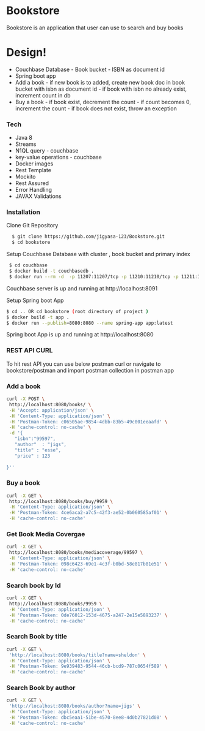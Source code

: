 # Bookstore


Bookstore is an application that user can use to search and buy books

# Design!

  - Couchbase Database - Book bucket - ISBN as document id 
  - Spring boot app
  - Add a book 
        - if new book is to added, create new book doc in book bucket with isbn as document id
        - if book with isbn no already exist, increment count in db
 - Buy a book
        - if book exist, decrement the count 
        - if count becomes 0, increment the count 
        - if book does not exist, throw an exception

### Tech

* Java 8
* Streams
* N1QL query - couchbase
* key-value operations - couchbase
* Docker images
* Rest Template
* Mockito
* Rest Assured
* Error Handling
* JAVAX Validations

### Installation

Clone Git Repository
```sh
  $ git clone https://github.com/jigyasa-123/Bookstore.git
  $ cd bookstore
 ```
   

Setup Couchbase Database with cluster , book bucket and primary index

```sh
 $ cd couchbase
 $ docker build -t couchbasedb .
 $ docker run --rm -d  -p 11207:11207/tcp -p 11210:11210/tcp -p 11211:11211/tcp -p 18091:18091/tcp -p 18092:18092/tcp -p 18093:18093/tcp -p 18094:18094/tcp -p 18095:18095/tcp -p 18096:18096/tcp -p 8091:8091/tcp -p 8092:8092/tcp -p 8093:8093/tcp -p 8094:8094/tcp -p 8095:8095/tcp -p 8096:8096/tcp --name db couchbasedb:latest
```
Couchbase server is up and running at http://localhost:8091

Setup Spring boot App
```sh
$ cd .. OR cd bookstore (root directory of project )
$ docker build -t app .
$ docker run --publish=8080:8080 --name spring-app app:latest
```
Spring boot App  is up and running at http://localhost:8080

### REST API CURL
To hit rest API you can use below postman curl or navigate to bookstore/postman and import postman collection in postman app 
### Add a book
 ```sh
curl -X POST \
  http://localhost:8080/books/ \
  -H 'Accept: application/json' \
  -H 'Content-Type: application/json' \
  -H 'Postman-Token: c06505ae-9854-4dbb-83b5-49c001eeaafd' \
  -H 'cache-control: no-cache' \
  -d '{
	"isbn":"99597",
	"author"  : "jigs",
	"title" : "esse",
	"price" : 123
	
}''
```
### Buy a book
 ```sh
curl -X GET \
  http://localhost:8080/books/buy/9959 \
  -H 'Content-Type: application/json' \
  -H 'Postman-Token: 4ce6aca2-a7c5-42f3-ae52-0b060585af01' \
  -H 'cache-control: no-cache'
```
### Get Book Media Covergae
 ```sh
curl -X GET \
  http://localhost:8080/books/mediacoverage/99597 \
  -H 'Content-Type: application/json' \
  -H 'Postman-Token: 098c6423-69e1-4c3f-b0bd-58e817b81e51' \
  -H 'cache-control: no-cache'
```

### Search book by Id
 ```sh
curl -X GET \
  http://localhost:8080/books/9959 \
  -H 'Content-Type: application/json' \
  -H 'Postman-Token: 0de76012-153d-4675-a247-2e15e5893237' \
  -H 'cache-control: no-cache'
```
### Search Book by title
 ```sh
curl -X GET \
  'http://localhost:8080/books/title?name=sheldon' \
  -H 'Content-Type: application/json' \
  -H 'Postman-Token: 9e939483-9544-46cb-bcd9-787c0654f589' \
  -H 'cache-control: no-cache'
```
### Search Book by author
 ```sh
curl -X GET \
  'http://localhost:8080/books/author?name=jigs' \
  -H 'Content-Type: application/json' \
  -H 'Postman-Token: dbc5eaa1-51be-4570-8ee8-4d0b27821d08' \
  -H 'cache-control: no-cache'
```




